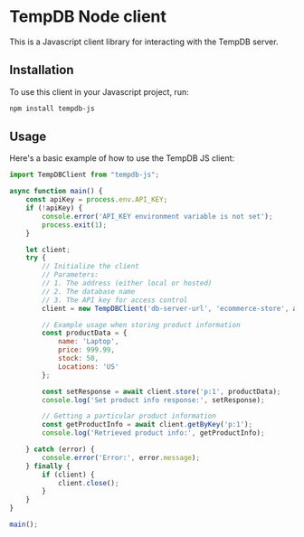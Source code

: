 # TempDB Node client

This is a Javascript client library for interacting with the TempDB server.

## Installation

To use this client in your Javascript project, run:

```sh
npm install tempdb-js
```

## Usage

Here's a basic example of how to use the TempDB JS client:
```javascript
import TempDBClient from "tempdb-js";

async function main() {
    const apiKey = process.env.API_KEY;
    if (!apiKey) {
        console.error('API_KEY environment variable is not set');
        process.exit(1);
    }

    let client;
    try {
        // Initialize the client
        // Parameters:
        // 1. The address (either local or hosted)
        // 2. The database name
        // 3. The API key for access control
        client = new TempDBClient('db-server-url', 'ecommerce-store', apiKey);

        // Example usage when storing product information
        const productData = {
            name: 'Laptop',
            price: 999.99,
            stock: 50,
            Locations: 'US'
        };

        const setResponse = await client.store('p:1', productData);
        console.log('Set product info response:', setResponse);

        // Getting a particular product information
        const getProductInfo = await client.getByKey('p:1');
        console.log('Retrieved product info:', getProductInfo);

    } catch (error) {
        console.error('Error:', error.message);
    } finally {
        if (client) {
            client.close();
        }
    }
}

main();
```